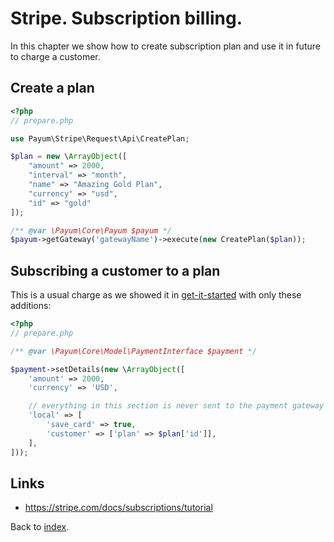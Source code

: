 # Stripe. Subscription billing.

In this chapter we show how to create subscription plan and use it in future to charge a customer.

## Create a plan

```php
<?php
// prepare.php

use Payum\Stripe\Request\Api\CreatePlan;

$plan = new \ArrayObject([
    "amount" => 2000,
    "interval" => "month",
    "name" => "Amazing Gold Plan",
    "currency" => "usd",
    "id" => "gold"
]);

/** @var \Payum\Core\Payum $payum */
$payum->getGateway('gatewayName')->execute(new CreatePlan($plan));
```

## Subscribing a customer to a plan

This is a usual charge as we showed it in [get-it-started](get-it-started.md) with only these additions:

```php
<?php
// prepare.php

/** @var \Payum\Core\Model\PaymentInterface $payment */

$payment->setDetails(new \ArrayObject([
    'amount' => 2000,
    'currency' => 'USD',

    // everything in this section is never sent to the payment gateway
    'local' => [
        'save_card' => true,
        'customer' => ['plan' => $plan['id']],
    ],
]));
```

## Links

* https://stripe.com/docs/subscriptions/tutorial

Back to [index](../index.md).
